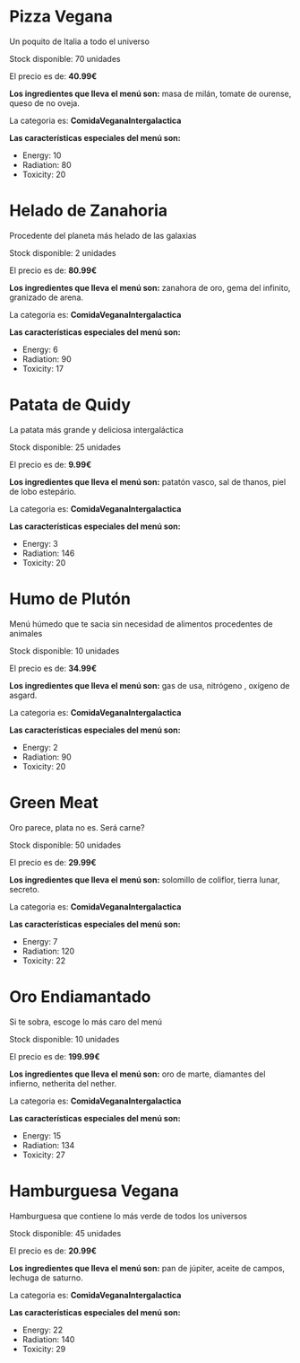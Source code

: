 # Pizza Vegana

Un poquito de Italia a todo el universo

Stock disponible: 70 unidades

El precio es de: **40.99€**

**Los ingredientes que lleva el menú son:** masa de milán, tomate de ourense, queso de no oveja.

La categoria es: **ComidaVeganaIntergalactica**

**Las características especiales del menú son:** 
- Energy: 10
- Radiation: 80
- Toxicity: 20


# Helado de Zanahoria

Procedente del planeta más helado de las galaxias

Stock disponible: 2 unidades

El precio es de: **80.99€**

**Los ingredientes que lleva el menú son:** zanahora de oro, gema del infinito, granizado de arena.

La categoria es: **ComidaVeganaIntergalactica**

**Las características especiales del menú son:** 
- Energy: 6
- Radiation: 90
- Toxicity: 17


# Patata de Quidy 

La patata más grande y deliciosa intergaláctica

Stock disponible: 25 unidades

El precio es de: **9.99€**

**Los ingredientes que lleva el menú son:** patatón vasco, sal de thanos, piel de lobo estepário.

La categoria es: **ComidaVeganaIntergalactica**

**Las características especiales del menú son:** 
- Energy: 3
- Radiation: 146
- Toxicity: 20


# Humo de Plutón

Menú húmedo que te sacia sin necesidad de alimentos procedentes de animales

Stock disponible: 10 unidades

El precio es de: **34.99€**

**Los ingredientes que lleva el menú son:** gas de usa, nitrógeno , oxígeno de asgard.

La categoria es: **ComidaVeganaIntergalactica**

**Las características especiales del menú son:** 
- Energy: 2
- Radiation: 90
- Toxicity: 20


# Green Meat

Oro parece, plata no es. Será carne?

Stock disponible: 50 unidades

El precio es de: **29.99€**

**Los ingredientes que lleva el menú son:** solomillo de coliflor, tierra lunar, secreto.

La categoria es: **ComidaVeganaIntergalactica**

**Las características especiales del menú son:** 
- Energy: 7
- Radiation: 120
- Toxicity: 22


# Oro Endiamantado

Si te sobra, escoge lo más caro del menú

Stock disponible: 10 unidades

El precio es de: **199.99€**

**Los ingredientes que lleva el menú son:** oro de marte, diamantes del infierno, netherita del nether.

La categoria es: **ComidaVeganaIntergalactica**

**Las características especiales del menú son:** 
- Energy: 15
- Radiation: 134
- Toxicity: 27


# Hamburguesa Vegana

Hamburguesa que contiene lo más verde de todos los universos

Stock disponible: 45 unidades

El precio es de: **20.99€**

**Los ingredientes que lleva el menú son:** pan de júpiter, aceite de campos, lechuga de saturno.

La categoria es: **ComidaVeganaIntergalactica**

**Las características especiales del menú son:** 
- Energy: 22
- Radiation: 140
- Toxicity: 29


